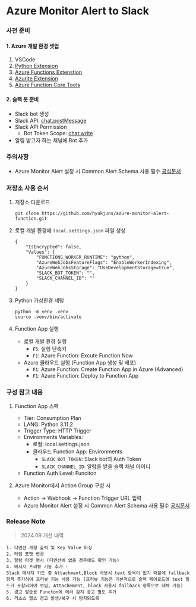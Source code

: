 # Azure Monitor Alert to Slack

### 사전 준비
#### 1.  Azure 개발 환경 셋업
1. VSCode
2. [Python Extension](https://marketplace.visualstudio.com/items?itemName=ms-python.python)
3. [Azure Functions Extenstion](https://marketplace.visualstudio.com/items?itemName=ms-azuretools.vscode-azurefunctions)
4. [Azurite Extension](https://marketplace.visualstudio.com/items?itemName=ms-azuretools.vscode-azurefunctions)
5. [Azure Function Core Tools](https://learn.microsoft.com/en-us/azure/azure-functions/create-first-function-cli-python?tabs=linux%2Cbash%2Cazure-cli%2Cbrowser#install-the-azure-functions-core-tools)

#### 2. 슬랙 봇 준비

- Slack bot 생성
- Slack API: [chat.postMessage](https://api.slack.com/methods/chat.postMessage)
- Slack API Permission
    - Bot Token Scope: [chat:write](https://api.slack.com/scopes/chat:write)
- 알림 받고자 하는 채널에 Bot 추가


### 주의사항
- Azure Monitor Alert 설정 시 Common Alert Schema 사용 필수 [공식문서](https://learn.microsoft.com/ko-kr/azure/azure-monitor/alerts/alerts-common-schema)

### 저장소 사용 순서
1. 저장소 다운로드

    ```
    git clone https://github.com/hyukjuns/azure-monitor-alert-function.git
    ```

2. 로컬 개발 환경에 `local.settings.json` 파일 생성

    ```
    {
        "IsEncrypted": false,
        "Values": {
            "FUNCTIONS_WORKER_RUNTIME": "python",
            "AzureWebJobsFeatureFlags": "EnableWorkerIndexing",
            "AzureWebJobsStorage": "UseDevelopmentStorage=true",
            "SLACK_BOT_TOKEN": "",
            "SLACK_CHANNEL_ID": ""
        }
    }
    ```

3. Python 가상환경 세팅

    ```
    python -m venv .venv
    source .venv/bin/activate
    ```

4. Function App 실행
    - 로컬 개발 환경 실행
        - ```F5```: 실행 단축키
        - ```F1```: Azure Function: Excute Function Now
    - Azure 클라우드 실행 (Function App 생성 및 배포)
        - ```F1```: Azure Function: Create Function App in Azure (Advanced)
        - ```F1```: Azure Function: Deploy to Function App
    

### 구성 참고 내용
1. Function App 스펙
    - Tier: Consumption Plan
    - LANG: Python 3.11.2
    - Trigger Type: HTTP Trigger
    - Environments Variables:
        - 로컬: local.settings.json
        - 클라우드 Function App: Environments
            - ```SLACK_BOT_TOKEN```: Slack bot의 Auth Token
            - ```SLACK_CHANNEL_ID```: 알람을 받을 슬랙 채널 아이디
    - Function Auth Level: Funciton

2. Azure Monitor에서 Action Group 구성 시
    - Action -> Webhook -> Function Trigger URL 입력
    - Azure Monitor Alert 설정 시 Common Alert Schema 사용 필수 [공식문서](https://learn.microsoft.com/ko-kr/azure/azure-monitor/alerts/alerts-common-schema)
### Release Note
> 2024.09 개선 내역
```
1. 디멘션 개행 출력 및 Key Value 파싱
2. 타임 포맷 변경
3. 알람 타겟 명시 (디멘션에 없을 경우에도 확인 가능)
4. 메시지 프리뷰 기능 추가 - 
Slack 메시지 카드 중 Attachment,Block 사용시 text 항목이 없기 때문에 fallback 항목 추가하여 프리뷰 기능 사용 가능 (프리뷰 기능은 기본적으로 슬랙 페이로드에 text 필드가 포함되어야 보임, Attachement, block 사용시 fallback 항목으로 대체 가능) 
5. 경고 발송용 Functon에 에러 감지 경고 별도 추가
6. 리소스 헬스 경고 발생/복구 시 탐지되도록
```
